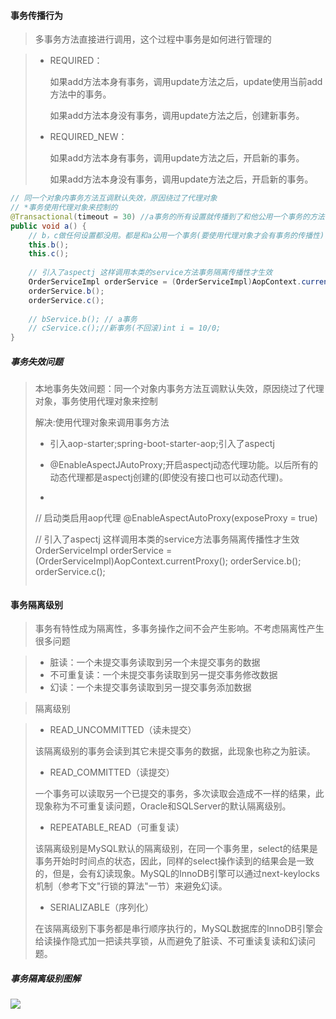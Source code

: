 #### 事务传播行为

> 多事务方法直接进行调用，这个过程中事务是如何进行管理的

> + REQUIRED：
>
>   如果add方法本身有事务，调用update方法之后，update使用当前add方法中的事务。
>
>   如果add方法本身没有事务，调用update方法之后，创建新事务。
>
> + REQUIRED_NEW：
>
>   如果add方法本身有事务，调用update方法之后，开启新的事务。
>
>   如果add方法本身没有事务，调用update方法之后，开启新的事务。
>



```java
// 同一个对象内事务方法互调默认失效，原因绕过了代理对象
// *事务使用代理对象来控制的
@Transactional(timeout = 30) //a事务的所有设置就传播到了和他公用一个事务的方法
public void a() {
	// b，c做任何设置都没用。都是和a公用一个事务(要使用代理对象才会有事务的传播性)
    this.b();
	this.c();
    
    // 引入了aspectj 这样调用本类的service方法事务隔离传播性才生效
    OrderServiceImpl orderService = (OrderServiceImpl)AopContext.currentProxy();
	orderService.b();
	orderService.c();
    
	// bService.b(); // a事务
	// cService.c();//新事务(不回滚)int i = 10/0;
}
```



##### 事务失效问题

>本地事务失效间题：同一个对象内事务方法互调默认失效，原因绕过了代理对象，事务使用代理对象来控制
>
>解决:使用代理对象来调用事务方法
>
>+ 引入aop-starter;spring-boot-starter-aop;引入了aspectj
>
>+ @EnableAspectJAutoProxy;开启aspectj动态代理功能。以后所有的动态代理都是aspectj创建的(即使没有接口也可以动态代理)。
>
>+ ```java
>  // 启动类启用aop代理
>  @EnableAspectAutoProxy(exposeProxy = true)
>  
>  // 引入了aspectj 这样调用本类的service方法事务隔离传播性才生效
>  OrderServiceImpl orderService = (OrderServiceImpl)AopContext.currentProxy();
>  orderService.b();
>  orderService.c();
>  ```



#### 事务隔离级别

>事务有特性成为隔离性，多事务操作之间不会产生影响。不考虑隔离性产生很多问题

> + 脏读：一个未提交事务读取到另一个未提交事务的数据
> + 不可重复读：一个未提交事务读取到另一提交事务修改数据
> + 幻读：一个未提交事务读取到另一提交事务添加数据

> 隔离级别

> + READ_UNCOMMITTED（读未提交）
>
> 该隔离级别的事务会读到其它未提交事务的数据，此现象也称之为脏读。
>
> + READ_COMMITTED（读提交）
>
> 一个事务可以读取另一个已提交的事务，多次读取会造成不一样的结果，此现象称为不可重复读问题，Oracle和SQLServer的默认隔离级别。
>
> + REPEATABLE_READ（可重复读）
>
> 该隔离级别是MySQL默认的隔离级别，在同一个事务里，select的结果是事务开始时时间点的状态，因此，同样的select操作读到的结果会是一致的，但是，会有幻读现象。MySQL的InnoDB引擎可以通过next-keylocks机制（参考下文"行锁的算法"一节）来避免幻读。
>
> + SERIALIZABLE（序列化）
>
> 在该隔离级别下事务都是串行顺序执行的，MySQL数据库的InnoDB引擎会给读操作隐式加一把读共享锁，从而避免了脏读、不可重读复读和幻读问题。



##### 事务隔离级别图解

![](C:/Users/peish/Desktop/Learning-Note/Spring/images/隔离级别.png)



